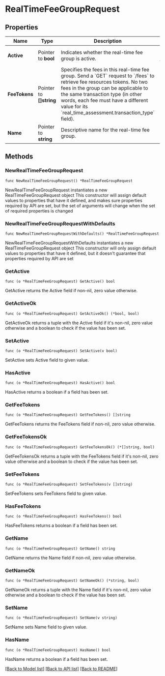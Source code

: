 # RealTimeFeeGroupRequest

## Properties

Name | Type | Description | Notes
------------ | ------------- | ------------- | -------------
**Active** | Pointer to **bool** | Indicates whether the real-time fee group is active. | [optional] [default to true]
**FeeTokens** | Pointer to **[]string** | Specifies the fees in this real-time fee group. Send a &#x60;GET&#x60; request to &#x60;/fees&#x60; to retrieve fee resources tokens.  No two fees in the group can be applicable to the same transaction type (in other words, each fee must have a different value for its &#x60;real_time_assessment.transaction_type&#x60; field). | [optional] 
**Name** | Pointer to **string** | Descriptive name for the real-time fee group. | [optional] 

## Methods

### NewRealTimeFeeGroupRequest

`func NewRealTimeFeeGroupRequest() *RealTimeFeeGroupRequest`

NewRealTimeFeeGroupRequest instantiates a new RealTimeFeeGroupRequest object
This constructor will assign default values to properties that have it defined,
and makes sure properties required by API are set, but the set of arguments
will change when the set of required properties is changed

### NewRealTimeFeeGroupRequestWithDefaults

`func NewRealTimeFeeGroupRequestWithDefaults() *RealTimeFeeGroupRequest`

NewRealTimeFeeGroupRequestWithDefaults instantiates a new RealTimeFeeGroupRequest object
This constructor will only assign default values to properties that have it defined,
but it doesn't guarantee that properties required by API are set

### GetActive

`func (o *RealTimeFeeGroupRequest) GetActive() bool`

GetActive returns the Active field if non-nil, zero value otherwise.

### GetActiveOk

`func (o *RealTimeFeeGroupRequest) GetActiveOk() (*bool, bool)`

GetActiveOk returns a tuple with the Active field if it's non-nil, zero value otherwise
and a boolean to check if the value has been set.

### SetActive

`func (o *RealTimeFeeGroupRequest) SetActive(v bool)`

SetActive sets Active field to given value.

### HasActive

`func (o *RealTimeFeeGroupRequest) HasActive() bool`

HasActive returns a boolean if a field has been set.

### GetFeeTokens

`func (o *RealTimeFeeGroupRequest) GetFeeTokens() []string`

GetFeeTokens returns the FeeTokens field if non-nil, zero value otherwise.

### GetFeeTokensOk

`func (o *RealTimeFeeGroupRequest) GetFeeTokensOk() (*[]string, bool)`

GetFeeTokensOk returns a tuple with the FeeTokens field if it's non-nil, zero value otherwise
and a boolean to check if the value has been set.

### SetFeeTokens

`func (o *RealTimeFeeGroupRequest) SetFeeTokens(v []string)`

SetFeeTokens sets FeeTokens field to given value.

### HasFeeTokens

`func (o *RealTimeFeeGroupRequest) HasFeeTokens() bool`

HasFeeTokens returns a boolean if a field has been set.

### GetName

`func (o *RealTimeFeeGroupRequest) GetName() string`

GetName returns the Name field if non-nil, zero value otherwise.

### GetNameOk

`func (o *RealTimeFeeGroupRequest) GetNameOk() (*string, bool)`

GetNameOk returns a tuple with the Name field if it's non-nil, zero value otherwise
and a boolean to check if the value has been set.

### SetName

`func (o *RealTimeFeeGroupRequest) SetName(v string)`

SetName sets Name field to given value.

### HasName

`func (o *RealTimeFeeGroupRequest) HasName() bool`

HasName returns a boolean if a field has been set.


[[Back to Model list]](../README.md#documentation-for-models) [[Back to API list]](../README.md#documentation-for-api-endpoints) [[Back to README]](../README.md)


